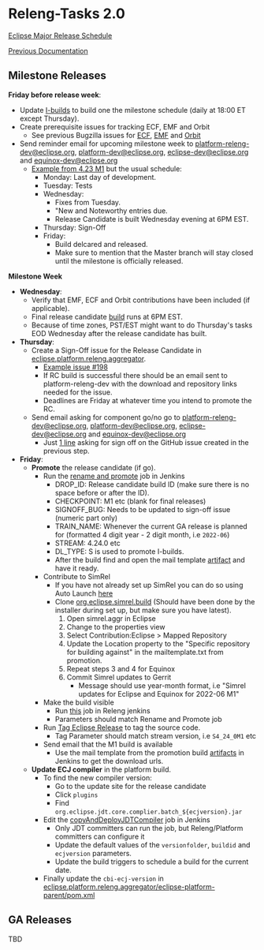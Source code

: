 # Releng-Tasks 2.0

[Eclipse Major Release Schedule](https://wiki.eclipse.org/Simultaneous_Release)

[Previous Documentation](https://wiki.eclipse.org/Releng-Tasks)

## Milestone Releases

**Friday before release week**:
 * Update [I-builds](https://ci.eclipse.org/releng/view/Builds/) to build one the milestone schedule (daily at 18:00 ET except Thursday).
 * Create prerequisite issues for tracking ECF, EMF and Orbit
   * See previous Bugzilla issues for [ECF](https://bugs.eclipse.org/bugs/show_bug.cgi?id=578002), [EMF](https://bugs.eclipse.org/bugs/show_bug.cgi?id=578003) and [Orbit](https://bugs.eclipse.org/bugs/show_bug.cgi?id=578004)
 * Send reminder email for upcoming milestone week to platform-releng-dev@eclipse.org, platform-dev@eclipse.org, eclipse-dev@eclipse.org and equinox-dev@eclipse.org
   * [Example from 4.23 M1](https://www.eclipse.org/lists/platform-releng-dev/msg38067.html) but the usual schedule:
     * Monday: Last day of development.
     * Tuesday: Tests
     * Wednesday: 
       - Fixes from Tuesday. 
       - "New and Noteworthy entries due. 
       - Release Candidate is built Wednesday evening at 6PM EST. 
     * Thursday: Sign-Off
     * Friday: 
       - Build delcared and released.
       - Make sure to mention that the Master branch will stay closed until the milestone is officially released.

 **Milestone Week**
   - **Wednesday**:
     * Verify that EMF, ECF and Orbit contributions have been included (if applicable).
     * Final release candidate [build](https://ci.eclipse.org/releng/view/Builds/) runs at 6PM EST.
     * Because of time zones, PST/EST might want to do Thursday's tasks EOD Wednesday after the release candidate has built. 
   - **Thursday**:
     * Create a Sign-Off issue for the Release Candidate in [eclipse.platform.releng.aggregator](https://github.com/eclipse-platform/eclipse.platform.releng.aggregator/issues). 
       * [Example issue #198](https://github.com/eclipse-platform/eclipse.platform.releng.aggregator/issues/198)
       * If RC build is successful there should be an email sent to platform-releng-dev with the download and repository links needed for the issue. 
       * Deadlines are Friday at whatever time you intend to promote the RC.
     * Send email asking for component go/no go to platform-releng-dev@eclipse.org, platform-dev@eclipse.org, eclipse-dev@eclipse.org and equinox-dev@eclipse.org
       * Just [1 line](https://www.eclipse.org/lists/platform-releng-dev/msg38086.html) asking for sign off on the GitHub issue created in the previous step.
   - **Friday**:
     * **Promote** the release candidate (if go).
       * Run the [rename and promote](https://ci.eclipse.org/releng/job/eclipse.releng.renameAndPromote/) job in Jenkins
         - DROP_ID: Release candidate build ID (make sure there is no space before or after the ID).
         - CHECKPOINT: M1 etc (blank for final releases)
         - SIGNOFF_BUG: Needs to be updated to sign-off issue (numeric part only)
         - TRAIN_NAME: Whenever the current GA release is planned for (formatted 4 digit year - 2 digit month, i.e `2022-06`)
         - STREAM: 4.24.0 etc
         - DL_TYPE: S is used to promote I-builds.
         - After the build  find and open the mail template [artifact](https://ci.eclipse.org/releng/job/eclipse.releng.renameAndPromote/lastSuccessfulBuild/artifact/) and have it ready.
       * Contribute to SimRel
         - If you have not already set up SimRel you can do so using Auto Launch [here](https://www.eclipse.org/setups/installer/?url=https://git.eclipse.org/c/oomph/org.eclipse.oomph.git/plain/setups/interim/SimultaneousReleaseTrainConfiguration.setup&show=true)
         - Clone [org.eclipse.simrel.build](https://git.eclipse.org/c/simrel/org.eclipse.simrel.build.git) (Should have been done by the installer during set up, but make sure you have latest).
           1. Open simrel.aggr in Eclipse
           2. Change to the properties view
           3. Select Contribution:Eclipse > Mapped Repository
           4. Update the Location property to the "Specific repository for building against" in the mailtemplate.txt from promotion.
           5. Repeat steps 3 and 4 for Equinox
           6. Commit Simrel updates to Gerrit
              - Message should use year-month format, i.e "Simrel updates for Eclipse and Equinox for 2022-06 M1"
       * Make the build visible
         - Run [this](https://ci.eclipse.org/releng/job/eclipse.releng.stage2DeferredMakeVisible/) job in Releng jenkins
         - Parameters should match Rename and Promote job
       * Run [Tag Eclipse Release](https://ci.eclipse.org/releng/job/TagEclipseRelease) to tag the source code.
         - Tag Parameter should match stream version, i.e `S4_24_0M1` etc
       * Send email that the M1 build is available
         - Use the mail template from the promotion build [artifacts](https://ci.eclipse.org/releng/job/eclipse.releng.renameAndPromote/lastSuccessfulBuild/artifact/) in Jenkins to get the download urls.
     * **Update ECJ compiler** in the platform build.
       * To find the new compiler version:
         - Go to the update site for the release candidate
         - Click `plugins`
         - Find `org.eclipse.jdt.core.complier.batch_${ecjversion}.jar`
       * Edit the [copyAndDeployJDTCompiler](https://ci.eclipse.org/jdt/job/copyAndDeployJDTCompiler) job in Jenkins
         - Only JDT committers can run the job, but Releng/Platform committers can configure it
         - Update the default values of the `versionfolder`, `buildid` and `ecjversion` parameters.
         - Update the build triggers to schedule a build for the current date.
       * Finally update the `cbi-ecj-version` in [eclipse.platform.releng.aggregator/eclipse-platform-parent/pom.xml](https://github.com/eclipse-platform/eclipse.platform.releng.aggregator/blob/master/eclipse-platform-parent/pom.xml)

## GA Releases

TBD